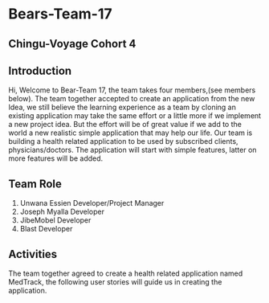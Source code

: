 # Bears-Team-17

## Chingu-Voyage Cohort 4

## Introduction
Hi, Welcome to Bear-Team 17, the team takes four members,(see members below). The team together accepted to create an application from the new Idea, we still believe the learning experience as a team by cloning an existing application may take the same effort or a little more if we implement a new project idea. But the effort will be of great value if we add to the world a new realistic simple application that may help our life. Our team is building a health related application to be used by subscribed clients, physicians/doctors. The application will start with simple features, latter on more features will be added.

## Team                    Role

1.  Unwana Essien          Developer/Project Manager
2.  Joseph Myalla          Developer
3.  JibeMobel              Developer
4.  Blast                  Developer

## Activities

The team together agreed to create a health related application named MedTrack, the following user stories will guide us in creating the application.
